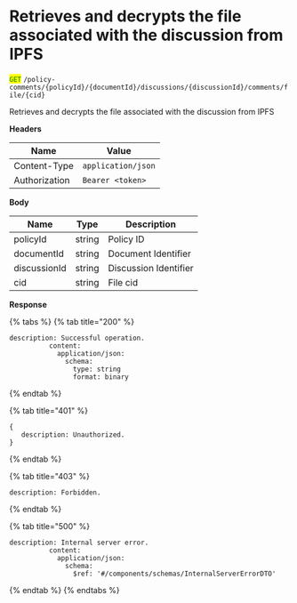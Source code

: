 # Retrieves and decrypts the file associated with the discussion from IPFS

<mark style="color:green;">`GET`</mark> `/policy-comments/{policyId}/{documentId}/discussions/{discussionId}/comments/file/{cid}`

Retrieves and decrypts the file associated with the discussion from IPFS

**Headers**

| Name          | Value              |
| ------------- | ------------------ |
| Content-Type  | `application/json` |
| Authorization | `Bearer <token>`   |

**Body**

| Name         | Type   | Description           |
| ------------ | ------ | --------------------- |
| policyId     | string | Policy ID             |
| documentId   | string | Document Identifier   |
| discussionId | string | Discussion Identifier |
| cid          | string | File cid              |

**Response**

{% tabs %}
{% tab title="200" %}
```json5
description: Successful operation.
          content:
            application/json:
              schema:
                type: string
                format: binary
```
{% endtab %}

{% tab title="401" %}
```json5
{
   description: Unauthorized.
}
```
{% endtab %}

{% tab title="403" %}
```json5
description: Forbidden.
```
{% endtab %}

{% tab title="500" %}
```json5
description: Internal server error.
          content:
            application/json:
              schema:
                $ref: '#/components/schemas/InternalServerErrorDTO'
```
{% endtab %}
{% endtabs %}
